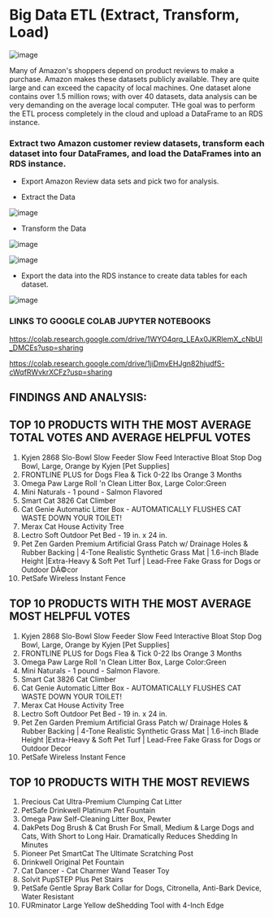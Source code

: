 # Big Data ETL (Extract, Transform, Load)

![image](https://user-images.githubusercontent.com/110074895/225188197-267bff79-23b2-48de-af05-91f8ad98f39b.png)

Many of Amazon's shoppers depend on product reviews to make a purchase. Amazon makes these datasets publicly available. They are quite large and can exceed the capacity of local machines. One dataset alone contains over 1.5 million rows; with over 40 datasets, data analysis can be very demanding on the average local computer. THe goal was to perform the ETL process completely in the cloud and upload a DataFrame to an RDS instance.

 ### Extract two Amazon customer review datasets, transform each dataset into four DataFrames, and load the DataFrames into an RDS instance.
* Export Amazon Review data sets and pick two for analysis.
    


* Extract the Data

![image](https://user-images.githubusercontent.com/110074895/230696579-2163ef18-bbd8-4362-ad6e-ed81e8f5be8f.png)

* Transform the Data

![image](https://user-images.githubusercontent.com/110074895/230696605-86743b79-20e5-4de6-98a2-0ee58b3ef74a.png)

![image](https://user-images.githubusercontent.com/110074895/230696650-ec38d0be-d66a-422e-9ee6-0ff3a3d3397d.png)

* Export the data into the RDS instance to create data tables for each dataset.

![image](https://user-images.githubusercontent.com/110074895/230696665-fcb0577e-3622-42ee-ba7c-5b8f58e8dbfd.png)


### LINKS TO GOOGLE COLAB JUPYTER NOTEBOOKS

<https://colab.research.google.com/drive/1WYO4qrq_LEAx0JKRlemX_cNbUl_DMCEs?usp=sharing>

<https://colab.research.google.com/drive/1jiDmvEHJgn82hjudfS-cWqfRWvkrXCFz?usp=sharing>

 
## FINDINGS AND ANALYSIS:

 ## TOP 10 PRODUCTS WITH THE MOST AVERAGE TOTAL VOTES AND AVERAGE HELPFUL VOTES
1.	Kyjen 2868 Slo-Bowl Slow Feeder Slow Feed Interactive Bloat Stop Dog Bowl, Large, Orange by Kyjen [Pet Supplies]
2.	FRONTLINE PLUS for Dogs Flea & Tick 0-22 lbs Orange 3 Months
3.	Omega Paw Large Roll 'n Clean Litter Box, Large Color:Green
4.	Mini Naturals - 1 pound - Salmon Flavored
5.	Smart Cat 3826 Cat Climber
6.	Cat Genie Automatic Litter Box - AUTOMATICALLY FLUSHES CAT WASTE DOWN YOUR TOILET!
7.	Merax Cat House Activity Tree
8.	Lectro Soft Outdoor Pet Bed - 19 in. x 24 in.
9.	Pet Zen Garden Premium Artificial Grass Patch w/ Drainage Holes & Rubber Backing | 4-Tone Realistic Synthetic Grass Mat | 1.6-inch Blade Height |Extra-Heavy & Soft Pet Turf | Lead-Free Fake Grass for Dogs or Outdoor DÃ©cor
10.	PetSafe Wireless Instant Fence

## TOP 10 PRODUCTS WITH THE MOST AVERAGE MOST HELPFUL VOTES
1.	Kyjen 2868 Slo-Bowl Slow Feeder Slow Feed Interactive Bloat Stop Dog Bowl, Large, Orange by Kyjen [Pet Supplies]	
3.	FRONTLINE PLUS for Dogs Flea & Tick 0-22 lbs Orange 3 Months	
5.	Omega Paw Large Roll 'n Clean Litter Box, Large Color:Green	
7.	Mini Naturals - 1 pound - Salmon Flavore.	
9.	Smart Cat 3826 Cat Climber		
11.	Cat Genie Automatic Litter Box - AUTOMATICALLY FLUSHES CAT WASTE DOWN YOUR TOILET!	
13.	Merax Cat House Activity Tree	
15.	Lectro Soft Outdoor Pet Bed - 19 in. x 24 in.		
17.	Pet Zen Garden Premium Artificial Grass Patch w/ Drainage Holes & Rubber Backing | 4-Tone Realistic Synthetic Grass Mat | 1.6-inch Blade Height |Extra-Heavy & Soft Pet Turf | Lead-Free Fake Grass for Dogs or Outdoor Decor	
19.	PetSafe Wireless Instant Fence	

## TOP 10 PRODUCTS WITH THE MOST REVIEWS
1.	Precious Cat Ultra-Premium Clumping Cat Litter
2.	PetSafe Drinkwell Platinum Pet Fountain
3.	Omega Paw Self-Cleaning Litter Box, Pewter
4.	DakPets Dog Brush & Cat Brush For Small, Medium & Large Dogs and Cats, With Short to Long Hair. Dramatically Reduces Shedding In Minutes
5.	Pioneer Pet SmartCat The Ultimate Scratching Post
6.	Drinkwell Original Pet Fountain
7.	Cat Dancer - Cat Charmer Wand Teaser Toy
8.	Solvit PupSTEP Plus Pet Stairs
9.	PetSafe Gentle Spray Bark Collar for Dogs, Citronella, Anti-Bark Device, Water Resistant
10.	FURminator Large Yellow deShedding Tool with 4-Inch Edge

